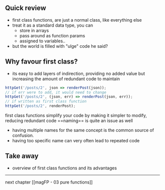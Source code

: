 
## Quick review
- first class functions, are just a normal class, like everything else
- treat it as a standard data type, you can 
	- store in arrays
	- pass around as function params
	- assigned to variables..
- but the world is filled with "ulge" code he said?

## Why favour first class?
- its easy to add layers of indirection, providing no added value but increasing the amount of redundant code to maintain
```js
httpGet('/posts/2', json => renderPost(json));
// if err were to add, it would need to change
httpGet('/posts/2', (json, err) => renderPost(json, err));
// if written as first class function
httpGet('/posts/2', renderPost);
```
first class functions simplify your code by making it simpler to modify, reducing redundant code
==naming== is quite an issue as well
- having multiple names for the same concept is the common source of confusion.
- having too specific name can very often lead to repeated code

## Take away
- overview of first class functions and its advantages

---
next chapter [[magFP - 03 pure functions]]